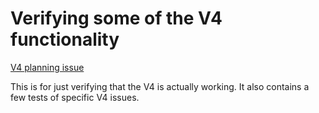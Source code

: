 # Verifying some of the V4 functionality

[V4 planning issue](https://github.com/nunit/nunit/issues/3325)

This is for just verifying that the V4 is actually working.
It also contains a few tests of specific V4 issues.

